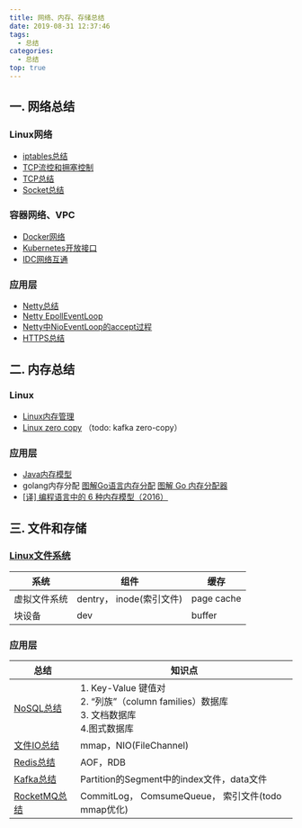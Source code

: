 ```yaml
---
title: 网络、内存、存储总结
date: 2019-08-31 12:37:46
tags:
  - 总结
categories:
  - 总结  
top: true
---
```


<p></p>
<!-- more -->

## 一. 网络总结
###  Linux网络
+ [iptables总结](../../../../2019/08/19/iptables/)
+ [TCP流控和拥塞控制](../../../../2019/08/07/tcpUdpControlCongestion/)
+ [TCP总结](../../../../2015/04/25/tcp/)
+ [Socket总结](../../../../2019/08/25/linux-socket/)


### 容器网络、VPC
+ [Docker网络](../../../../2019/08/04/docker-network/)
+ [Kubernetes开放接口](../../../../2019/08/11/k8sInterface/)   
+ [IDC网络互通](../../../../2019/05/15/netConnection/)

### 应用层
+ [Netty总结](../../../../2015/08/23/nettySummary/)
+ [Netty EpollEventLoop](../../../../2015/10/03/nettyEpollEventLoop/)
+ [Netty中NioEventLoop的accept过程](../../../../2015/09/06/nettyEventLoop-Accept/)
+ [HTTPS总结](../../../../2019/08/14/https/)


## 二. 内存总结
### Linux 
+ [Linux内存管理](../../../../2019/08/23/linuxMemory/)  
+ [Linux zero copy](../../../../2019/09/14/zeroCopy/)   （todo: kafka zero-copy）

### 应用层
+ [Java内存模型](../../../../2014/01/03/memoryModel/)
+ golang内存分配
[图解Go语言内存分配](https://mp.weixin.qq.com/s/7bTGxhl7RXBmw5bxaR7Cnw)
[图解 Go 内存分配器](https://www.infoq.cn/article/IEhRLwmmIM7-11RYaLHR)
+ [[译] 编程语言中的 6 种内存模型（2016）](http://arthurchiao.art/blog/memory-models-underlie-programming-languages-zh/)


## 三. 文件和存储
###  [Linux文件系统](../../../../2019/08/24/linuxFile/)   

系统 | 组件 | 缓存
-|-|-
虚拟文件系统 |  dentry， inode(索引文件) | page cache
块设备 | dev | buffer

### 应用层

 总结 | 知识点   
 -|-
 [NoSQL总结](../../../../2018/07/19/NoSQL/)   |  1. Key-Value 键值对 <br>2. “列族”（column families）数据库<br>3. 文档数据库<br> 4.图式数据库 
 [文件IO总结](../../../../2017/04/23/fileIO/)    |  mmap，NIO(FileChannel)
 [Redis总结](../../../../2016/11/12/redis/)     | AOF，RDB 
 [Kafka总结](../../../../2016/05/11/kafka/)     | Partition的Segment中的index文件，data文件 
 [RocketMQ总结](../../../../2019/06/18/rocketmq/)   | CommitLog， ComsumeQueue， 索引文件(todo mmap优化) 